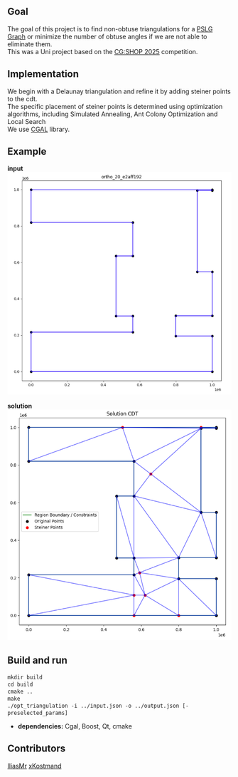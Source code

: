 ## Goal 

The goal of this project is to find non-obtuse triangulations for a [PSLG Graph](https://en.wikipedia.org/wiki/Planar_straight-line_graph) or
minimize the number of obtuse angles if we are not able to eliminate them.<br>
This was a Uni project based on the [CG:SHOP 2025](https://cgshop.ibr.cs.tu-bs.de/) competition.

## Implementation
We begin with a Delaunay triangulation and refine it by adding steiner points to the cdt.<br>
The specific placement of steiner points is determined using optimization algorithms, including Simulated Annealing, Ant Colony Optimization and Local Search<br>
We use [CGAL](https://www.cgal.org/) library.

## Example 

**input**
![alt text](docs/image.png)

**solution**
![alt text](docs/image-1.png)

## Build and run 
```
mkdir build
cd build
cmake ..
make
./opt_triangulation -i ../input.json -o ../output.json [-preselected_params]
```
- **dependencies:** Cgal, Boost, Qt, cmake


## Contributors 
[IliasMr](https://github.com/IliasMr)
[xKostmand](https://github.com/xKostmand)

